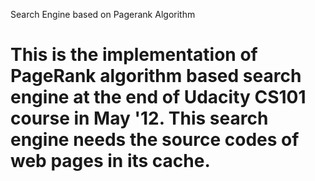 Search Engine based on Pagerank Algorithm

This is the implementation of PageRank algorithm based search engine at the end of Udacity CS101 course in May '12. This search engine needs the source codes of web pages in its cache.
=============
